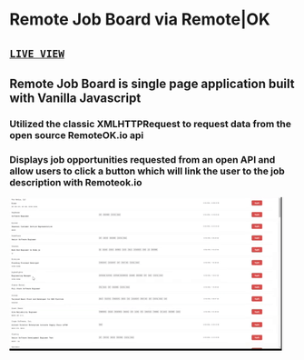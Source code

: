 # Remote Job Board via Remote|OK
## <code>[LIVE VIEW](https://remote-jobboard.netlify.app/)</code>
## Remote Job Board is single page application built with Vanilla Javascript
### Utilized the classic XMLHTTPRequest to request data from the open source RemoteOK.io api
### Displays job opportunities requested from an open API and allow users to click a button which will link the user to the job description with Remoteok.io
<img src="./JobBoardgiphy.gif">
